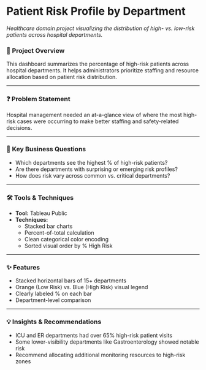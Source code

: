 # **Patient Risk Profile by Department**

*Healthcare domain project visualizing the distribution of high- vs. low-risk patients across hospital departments.*

### 🧩 Project Overview

This dashboard summarizes the percentage of high-risk patients across hospital departments. It helps administrators prioritize staffing and resource allocation based on patient risk distribution.

---

### ❓ Problem Statement

Hospital management needed an at-a-glance view of where the most high-risk cases were occurring to make better staffing and safety-related decisions.

---

### 💼 Key Business Questions

- Which departments see the highest % of high-risk patients?
- Are there departments with surprising or emerging risk profiles?
- How does risk vary across common vs. critical departments?

---

### 🛠 Tools & Techniques

- **Tool:** Tableau Public
- **Techniques:**
    - Stacked bar charts
    - Percent-of-total calculation
    - Clean categorical color encoding
    - Sorted visual order by % High Risk

---

### ✨ Features

- Stacked horizontal bars of 15+ departments
- Orange (Low Risk) vs. Blue (High Risk) visual legend
- Clearly labeled % on each bar
- Department-level comparison

---

### 💡 Insights & Recommendations

- ICU and ER departments had over 65% high-risk patient visits
- Some lower-visibility departments like Gastroenterology showed notable risk
- Recommend allocating additional monitoring resources to high-risk zones
